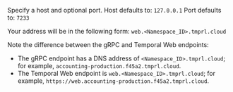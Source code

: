 Specify a host and optional port.
Host defaults to: `127.0.0.1`
Port defaults to: `7233`

Your address will be in the following form: `web.<Namespace_ID>.tmprl.cloud`

Note the difference between the gRPC and Temporal Web endpoints:

- The gRPC endpoint has a DNS address of `<Namespace_ID>.tmprl.cloud`; for example, `accounting-production.f45a2.tmprl.cloud`.
- The Temporal Web endpoint is `web.<Namespace_ID>.tmprl.cloud`; for example, `https://web.accounting-production.f45a2.tmprl.cloud`.
